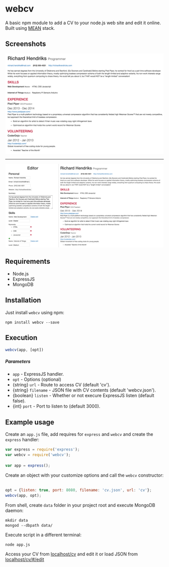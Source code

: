 # webcv
A basic npm module to add a CV to your node.js web site and edit it online.
Built using [MEAN](https://en.wikipedia.org/wiki/MEAN_(software_bundle)) stack.

## Screenshots
<img src="https://raw.githubusercontent.com/mvidalgarcia/webcv/master/screenshots/1.png"/>
<hr>
<img src="https://raw.githubusercontent.com/mvidalgarcia/webcv/master/screenshots/2.png"/>

## Requirements
- Node.js
- ExpressJS
- MongoDB

## Installation

Just install `webcv` using npm:

```shell
npm install webcv --save
```

## Execution
```javascript
webcv(app, [opt])
```

##### Parameters
- `app` - ExpressJS handler.
- `opt` - Options (optional)
 -  {string} `url` - Route to access CV (default 'cv').
 - {string} `filename` - JSON file with CV contents (default 'webcv.json').
 - {boolean} `listen` - Whether or not execure ExpressJS listen (default false).
 - {int} `port` - Port to listen to (default 3000).

## Example usage


Create an `app.js` file, add requires for `express` and `webcv` and create the `express` handler:

```javascript
var express = require('express');
var webcv = require('webcv');

var app = express();
```

Create an object with your customize options and call the `webcv` constructor:

```javascript

opt = {listen: true, port: 8080, filename: 'cv.json', url: 'cv'};
webcv(app, opt);

```

From shell, create `data` folder in your project root and execute MongoDB daemon:

```shell
mkdir data
mongod --dbpath data/
```

Execute script in a different terminal:
```shell
node app.js
```

Access your CV from [localhost/cv](http://localhost:8080/cv/) and edit it or load JSON from [localhost/cv/#/edit](http://localhost:8080/cv/#/edit)
